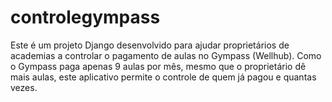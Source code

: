 # controlegympass
Este é um projeto Django desenvolvido para ajudar proprietários de academias a controlar o pagamento de aulas no Gympass (Wellhub). Como o Gympass paga apenas 9 aulas por mês, mesmo que o proprietário dê mais aulas, este aplicativo permite o controle de quem já pagou e quantas vezes.
